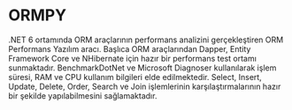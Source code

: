 # ORMPY
.NET 6 ortamında ORM araçlarının performans analizini gerçekleştiren ORM Performans Yazılım aracı.
Başlıca ORM araçlarından Dapper, Entity Framework Core ve NHibernate için hazır bir performans test ortamı sunmaktadır. BenchmarkDotNet ve Microsoft Diagnoser kullanılarak işlem süresi, RAM ve CPU kullanım bilgileri elde edilmektedir. Select, Insert, Update, Delete, Order, Search ve Join işlemlerinin karşılaştırmalarının hazır bir şekilde yapılabilmesini sağlamaktadır.